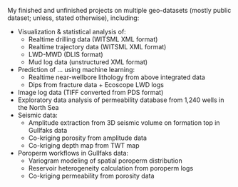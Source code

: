 My finished and unfinished projects on multiple geo-datasets (mostly public dataset; unless, stated otherwise), including:

* Visualization & statistical analysis of:
    * Realtime drilling data (WITSML XML format)
    * Realtime trajectory data (WITSML XML format)
    * LWD-MWD (DLIS format)
    * Mud log data (unstructured XML format)
* Prediction of ... using machine learning:
    * Realtime near-wellbore lithology from above integrated data
    * Dips from fracture data + Ecoscope LWD logs
* Image log data (TIFF converted from PDS format)
* Exploratory data analysis of permeability database from 1,240 wells in the North Sea
* Seismic data:
   * Amplitude extraction from 3D seismic volume on formation top in Gullfaks data
   * Co-kriging porosity from amplitude data
   * Co-kriging depth map from TWT map
* Poroperm workflows in Gullfaks data:
   *  Variogram modeling of spatial poroperm distribution
   *  Reservoir heterogeneity calculation from poroperm logs
   *  Co-kriging permeability from porosity data
   
